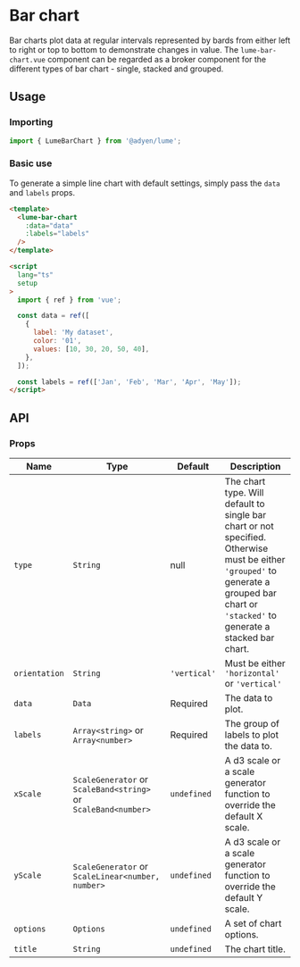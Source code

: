 # Bar chart

Bar charts plot data at regular intervals represented by bards from either left to right or top to bottom to demonstrate changes in value. The `lume-bar-chart.vue` component can be regarded as a broker component for the different types of bar chart - single, stacked and grouped.

## Usage

### Importing

```ts
import { LumeBarChart } from '@adyen/lume';
```

### Basic use

To generate a simple line chart with default settings, simply pass the `data` and `labels` props.

```html
<template>
  <lume-bar-chart
    :data="data"
    :labels="labels"
  />
</template>

<script
  lang="ts"
  setup
>
  import { ref } from 'vue';

  const data = ref([
    {
      label: 'My dataset',
      color: '01',
      values: [10, 30, 20, 50, 40],
    },
  ]);

  const labels = ref(['Jan', 'Feb', 'Mar', 'Apr', 'May']);
</script>
```

## API

### Props

| Name          | Type                                                           | Default      | Description                                                                                                                                                                             |
| ------------- | -------------------------------------------------------------- | ------------ | --------------------------------------------------------------------------------------------------------------------------------------------------------------------------------------- |
| `type`        | `String`                                                       | null         | The chart type. Will default to single bar chart or not specified. Otherwise must be either `'grouped'` to generate a grouped bar chart or `'stacked'` to generate a stacked bar chart. |
| `orientation` | `String`                                                       | `'vertical'` | Must be either `'horizontal'` or `'vertical'`                                                                                                                                           |
| `data`        | `Data`                                                         | Required     | The data to plot.                                                                                                                                                                       |
| `labels`      | `Array<string>` or `Array<number>`                             | Required     | The group of labels to plot the data to.                                                                                                                                                |
| `xScale`      | `ScaleGenerator` or `ScaleBand<string>` or `ScaleBand<number>` | `undefined`  | A d3 scale or a scale generator function to override the default X scale.                                                                                                               |
| `yScale`      | `ScaleGenerator` or `ScaleLinear<number, number>`              | `undefined`  | A d3 scale or a scale generator function to override the default Y scale.                                                                                                               |
| `options`     | `Options`                                                      | `undefined`  | A set of chart options.                                                                                                                                                                 |
| `title`       | `String`                                                       | `undefined`  | The chart title.                                                                                                                                                                        |
